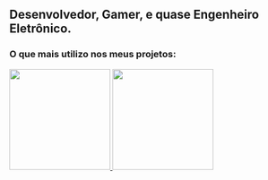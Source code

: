 ## Desenvolvedor, Gamer, e quase Engenheiro Eletrônico.


   
### O que mais utilizo nos meus projetos: 
<div align="left">
  <a href="https://github.com/Tyrion1606">
  <img height="180em" src="https://github-readme-stats.vercel.app/api?username=Tyrion1606&show_icons=true&theme=dark&include_all_commits=true&count_private=true"/>
  <img height="180em" src="https://github-readme-stats.vercel.app/api/top-langs/?username=Tyrion1606&layout=compact&langs_count=10&theme=dark"/>
</div>
</div>
<br><br>
